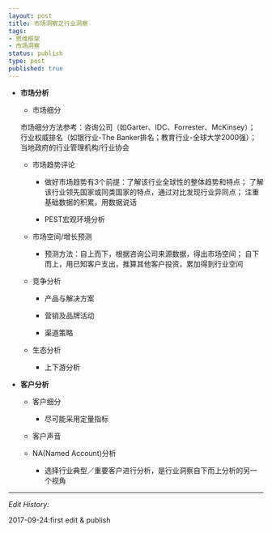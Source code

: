 ```yaml
--- 
layout: post
title: 市场洞察之行业洞察
tags: 
- 思维框架
- 市场洞察
status: publish
type: post
published: true
---
```

- **市场分析**

  - 市场细分
  
  市场细分方法参考：咨询公司（如Garter、IDC、Forrester、McKinsey）；
  行业权威排名（如银行业-The Banker排名；教育行业-全球大学2000强）；
  当地政府的行业管理机构/行业协会
  
  - 市场趋势评论
  
    - 做好市场趋势有3个前提：了解该行业全球性的整体趋势和特点；
  了解该行业领先国家或同类国家的特点，通过对比发现行业异同点；
  注重基础数据的积累，用数据说话
  
    - PEST宏观环境分析
    
  - 市场空间/增长预测
  
    - 预测方法：自上而下，根据咨询公司来源数据，得出市场空间；
    自下而上，用已知客户支出，推算其他客户投资，累加得到行业空间
    
  - 竞争分析
  
    - 产品与解决方案
    
    - 营销及品牌活动
    
    - 渠道策略
    
  - 生态分析
  
    - 上下游分析

- **客户分析**

  - 客户细分
  
    - 尽可能采用定量指标
    
  - 客户声音
  
  - NA(Named Account)分析
    - 选择行业典型／重要客户进行分析，是行业洞察自下而上分析的另一个视角

---
*Edit History:* 

2017-09-24:first edit & publish